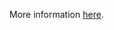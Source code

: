 More information [here](https://docs.prismacloud.io/en/enterprise-edition/policy-reference/azure-policies/azure-networking-policies/bc-azure-220).
